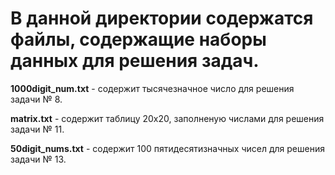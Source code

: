 # В данной директории содержатся файлы, содержащие наборы данных для решения задач.

**1000digit_num.txt** - содержит тысячезначное число для решения задачи № 8.

**matrix.txt** - содержит таблицу 20х20, заполненую числами для решения задачи № 11.

**50digit_nums.txt** - содержит 100 пятидесятизначных чисел для решения задачи № 13.
